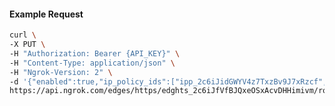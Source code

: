 <!-- Code generated for API Clients. DO NOT EDIT. -->

#### Example Request

```bash
curl \
-X PUT \
-H "Authorization: Bearer {API_KEY}" \
-H "Content-Type: application/json" \
-H "Ngrok-Version: 2" \
-d '{"enabled":true,"ip_policy_ids":["ipp_2c6iJidGWYV4z7TxzBv9J7xRzcf","ipp_2c6iJgVIVRIpTKxY8Wv3FrvdUz1"]}' \
https://api.ngrok.com/edges/https/edghts_2c6iJfVfBJQxeOSxAcvDHHimivm/routes/edghtsrt_2c6iJgbJTj4XbsFk3pde78MaaLv/ip_restriction
```
